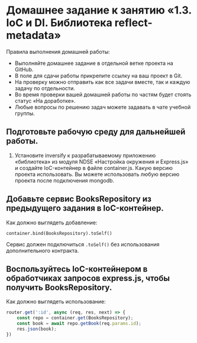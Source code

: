 # Домашнее задание к занятию «1.3. IoС и DI. Библиотека reflect-metadata»
Правила выполнения домашней работы:

- Выполняйте домашнее задание в отдельной ветке проекта на GitHub.
- В поле для сдачи работы прикрепите ссылку на ваш проект в Git.
- На проверку можно отправить как все задачи вместе, так и каждую задачу по отдельности.
- Во время проверки вашей домашней работы по частям будет стоять статус «На доработке».
- Любые вопросы по решению задач можете задавать в чате учебной группы.

## Подготовьте рабочую среду для дальнейшей работы.
1. Установите inversify к разрабатываемому приложению «библиотека» из модуля NDSE «Настройка окружения и Express.js» и создайте IoC-контейнер в файле container.js.
   Какую версию проекта использовать.
   Вы можете использовать любую версию проекта после подключения mongodb.

## Добавьте сервис BooksRepository из предыдущего задания в IoC-контейнер.
Как должно выглядеть добавление:
```
container.bind(BooksRepository).toSelf()
```
Сервис должен подключиться ```.toSelf()``` без использования дополнительного контракта.

## Воспользуйтесь IoC-контейнером в обработчиках запросов express.js, чтобы получить BooksRepository.
Как должно выглядеть использование:
```javascript
router.get(':id', async (req, res, next) => {
    const repo = container.get(BooksRepository);
    const book = await repo.getBook(req.params.id);
    res.json(book);
})
```
